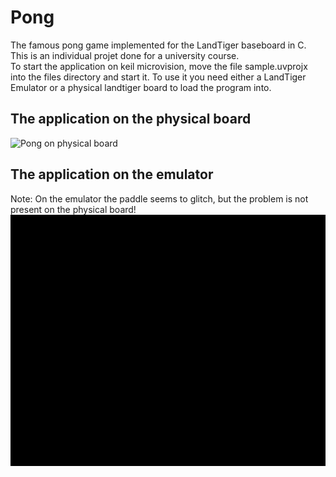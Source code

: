 # Pong

The famous pong game implemented for the LandTiger baseboard in C. This is an individual projet done for a university course. <br>
To start the application on keil microvision, move the file sample.uvprojx into the files directory and start it. To use it you need either a LandTiger Emulator or a physical landtiger board to load the program into.

## The application on the physical board
![Pong on physical board](./images/physical_board.gif)
## The application on the emulator
Note: On the emulator the paddle seems to glitch, but the problem is not present on the physical board!
![Pong on the emulator](./images/emulator.gif)
